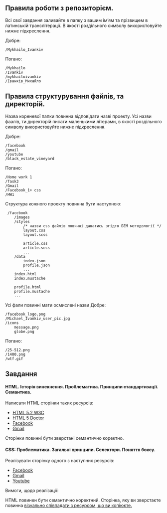 ## Правила роботи з репозиторієм.
Всі свої завдання заливайте в папку з вашим ім’ям та прізвищем в латинській транслітерації. В якості роздільного символу використовуйте нижнє підкреслення.
 
Добре:
```
/Mykhailo_Ivankiv
```

Погано:
``` 
/Mykhailo
/Ivankiv
/mykhailoivankiv
/Іванків_Михайло
```

## Правила структурування файлів, та директорій. 

Назва кореневої папки повинна відповідати назві проекту. Усі назви фаалів, ти директорій писати маленькими літерами, в якості роздільного символу використовуйте нижнє підкреслення.
 
Добре:
```
/facebook
/gmail
/youtube
/black_estate_vineyard
```

Погано:
```
/Home work 1
/Task3
/Gmail
/Facebook_1+ css
/HW1
```

Структура кожного проекту повинна бути наступною:
```
 /facebook
    /images
    /styles
        /* назви css файлів повинні даватись згідго БЕМ методології */
        layout.css
        layout.scss
        
        article.css
        article.scss
        ...
    /data
        index.json
        profile.json
        ...
    index.html
    index.mustache
    
    profile.html
    profile.mustache
    ...
```
Усі фали повинні мати осмислені назви
Добре:
```
/facebook_logo.png
/Michael_Ivankiv_user_pic.jpg
/icons
    message.png
    globe.png
```
Погано:
```
/25-512.png
/1400.png
/wtf.gif
```


## Завдання
#### HTML. Історія винекнення. Проблематика. Принципи стандартизації. Семантика.

Написати HTML сторінки таких ресурсів:
* <a href="https://w3c.github.io/html/">HTML 5.2 W3C</a>
* <a href="http://html5doctor.com/">HTML 5 Doctor</a>
* <a href="http://facebook.com/">Facebook</a>
* <a href="http://gmail.com/">Gmail</a>

Сторінки повинні бути зверстані семантично коректно.  

#### CSS: Проблематика. Загальні принципи. Селектори. Поняття боксу.

Реалізувати сторінку одного з наступних ресурсів: 
* <a href="http://facebook.com/">Facebook</a>
* <a href="http://gmail.com/">Gmail</a>
* <a href="https://www.youtube.com/">Youtube</a>
  
Вимоги, щодо реалізації:
  
HTML повинен бути семантично коректний.
Сторінка, яку ви зверстаєте повинна <a href="http://lurkmore.to/%D0%9A%D0%B0%D0%BF%D0%B8%D1%82%D0%B0%D0%BD_%D0%9E%D1%87%D0%B5%D0%B2%D0%B8%D0%B4%D0%BD%D0%BE%D1%81%D1%82%D1%8C">візуально співпадати з ресурсом, що ви копіюєте.</a>
  